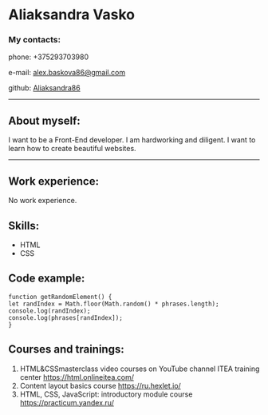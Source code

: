 # Aliaksandra Vasko

### My contacts:
phone: +375293703980 

e-mail: alex.baskova86@gmail.com

github: [Aliaksandra86](https://github.com/Aliaksandra86 "Aliaksandra86")


****************************

## About myself:
I want to be a Front-End developer. 
I am hardworking and diligent. 
I want to learn how to create beautiful websites.

****************************************************************

## Work experience: 
  No work experience.

## Skills:
+ HTML
+ CSS


## Code example:

```
function getRandomElement() {
let randIndex = Math.floor(Math.random() * phrases.length);
console.log(randIndex);
console.log(phrases[randIndex]);
}
```
## Courses and trainings:
1. HTML&CSSmasterclass video courses on YouTube channel ITEA training center https://html.onlineitea.com/
2. Content layout basics course https://ru.hexlet.io/
3. HTML, CSS, JavaScript: introductory module course https://practicum.yandex.ru/





